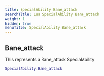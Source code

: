 ```yaml
---
title: SpecialAbility Bane_attack
searchTitle: Lua SpecialAbility Bane_attack
weight: 1
hidden: true
menuTitle: SpecialAbility Bane_attack
---
```

## Bane_attack

This represents a Bane_attack SpecialAbility
```lua
SpecialAbility.Bane_attack
```